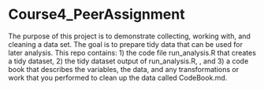 # Course4_PeerAssignment
The purpose of this project is to demonstrate collecting, working with, and cleaning a data set. The goal is to prepare tidy data that can be used for later analysis. This repo contains: 1) the code file run_analysis.R that creates a tidy dataset, 2) the  tidy dataset output of run_analysis.R, , and 3) a code book that describes the variables, the data, and any transformations or work that you performed to clean up the data called CodeBook.md.
